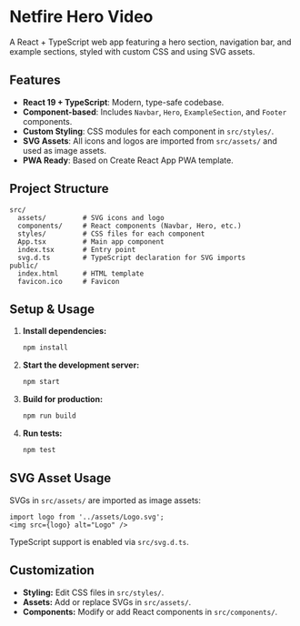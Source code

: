 # Netfire Hero Video

A React + TypeScript web app featuring a hero section, navigation bar, and example sections, styled with custom CSS and using SVG assets.

## Features

- **React 19 + TypeScript**: Modern, type-safe codebase.
- **Component-based**: Includes `Navbar`, `Hero`, `ExampleSection`, and `Footer` components.
- **Custom Styling**: CSS modules for each component in `src/styles/`.
- **SVG Assets**: All icons and logos are imported from `src/assets/` and used as image assets.
- **PWA Ready**: Based on Create React App PWA template.

## Project Structure

```
src/
  assets/         # SVG icons and logo
  components/     # React components (Navbar, Hero, etc.)
  styles/         # CSS files for each component
  App.tsx         # Main app component
  index.tsx       # Entry point
  svg.d.ts        # TypeScript declaration for SVG imports
public/
  index.html      # HTML template
  favicon.ico     # Favicon
```

## Setup & Usage

1. **Install dependencies:**
   ```bash
   npm install
   ```

2. **Start the development server:**
   ```bash
   npm start
   ```

3. **Build for production:**
   ```bash
   npm run build
   ```

4. **Run tests:**
   ```bash
   npm test
   ```

## SVG Asset Usage

SVGs in `src/assets/` are imported as image assets:
```tsx
import logo from '../assets/Logo.svg';
<img src={logo} alt="Logo" />
```
TypeScript support is enabled via `src/svg.d.ts`.

## Customization

- **Styling:** Edit CSS files in `src/styles/`.
- **Assets:** Add or replace SVGs in `src/assets/`.
- **Components:** Modify or add React components in `src/components/`.
